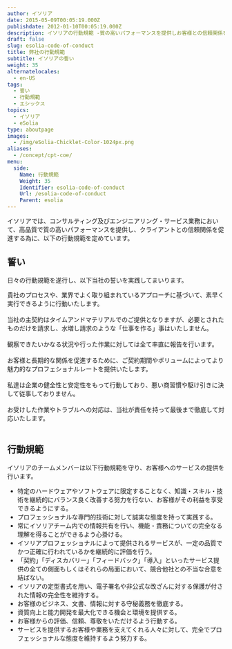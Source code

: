 ```yaml
---
author: イソリア
date: 2015-05-09T00:05:19.000Z
publishdate: 2012-01-10T00:05:19.000Z
description: イソリアの行動規範 -質の高いパフォーマンスを提供しお客様との信頼関係を促進する為の行動規範を定めています。
draft: false
slug: esolia-code-of-conduct
title: 弊社の行動規範
subtitle: イソリアの誓い
weight: 35
alternatelocales:
  - en-US
tags:
  - 誓い
  - 行動規範
  - エシックス
topics:
  - イソリア
  - eSolia
type: aboutpage
images:
  - /img/eSolia-Chicklet-Color-1024px.png
aliases:
  - /concept/cpt-coe/
menu:
  side:
    Name: 行動規範
    Weight: 35
    Identifier: esolia-code-of-conduct
    Url: /esolia-code-of-conduct
    Parent: esolia
---
```


イソリアでは、コンサルティング及びエンジニアリング・サービス業務において、高品質で質の高いパフォーマンスを提供し、クライアントとの信頼関係を促進する為に、以下の行動規範を定めています。

## 誓い

日々の行動規範を遂行し、以下当社の誓いを実践してまいります。

<i class="small mdi-toggle-check-box grey-text text-darken-2 left"></i>  貴社のプロセスや、業界でよく取り組まれているアプローチに基づいて、素早く実行できるように行動いたします。<br><br>
<i class="small mdi-toggle-check-box grey-text text-darken-2 left"></i>  当社の主契約はタイムアンドマテリアルでのご提供となりますが、必要とされたものだけを請求し、水増し請求のような「仕事を作る」事はいたしません。<br><br>
<i class="small mdi-toggle-check-box grey-text text-darken-2 left"></i> 観察できたいかなる状況や行った作業に対しては全て率直に報告を行います。 <br><br>
<i class="small mdi-toggle-check-box grey-text text-darken-2 left"></i> お客様と長期的な関係を促進するために、ご契約期間やボリュームによってより魅力的なプロフェショナルレートを提供いたします。<br><br>
<i class="small mdi-toggle-check-box grey-text text-darken-2 left"></i>  私達は企業の健全性と安定性をもって行動しており、悪い商習慣や駆け引きに決して従事しておりません。<br><br>
<i class="small mdi-toggle-check-box grey-text text-darken-2 left"></i> お受けした作業やトラブルへの対応は、当社が責任を持って最後まで徹底して対応いたします。<br><br>

## 行動規範

イソリアのチームメンバーは以下行動規範を守り、お客様へのサービスの提供を行います。

* 特定のハードウェアやソフトウェアに限定することなく、知識・スキル・技術を継続的にバランス良く改善する努力を行ない、お客様がその利益を享受できるようにする。
* プロフェッショナルな専門的技術に対して誠実な態度を持って実践する。
* 常にイソリアチーム内での情報共有を行い、機能・責務についての完全なる理解を得ることができるよう心掛ける。
* イソリアプロフェッショナルによって提供されるサービスが、一定の品質でかつ正確に行われているかを継続的に評価を行う。
* 「契約」「ディスカバリー」「フィードバック」「導入」といったサービス提供の全ての側面もしくはそれらの局面において、競合他社との不当な合意を結ばない。
* イソリアの定型書式を用い、電子署名や非公式な改ざんに対する保護が付された情報の完全性を維持する。
* お客様のビジネス、文書、情報に対する守秘義務を徹底する。
* 資質向上と能力開発を最大化できる機会と環境を提供する。
* お客様からの評価、信頼、尊敬をいただけるよう行動する。
* サービスを提供するお客様や業務を支えてくれる人々に対して、完全でプロフェッショナルな態度を維持するよう努力する。
